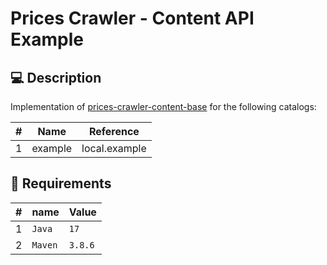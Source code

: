 # Prices Crawler - Content API Example

## 💻 Description

Implementation of [prices-crawler-content-base](https://github.com/pricescrawler/content-base) for the following
catalogs:

| # | Name    | Reference     |
|---|---------|---------------|
| 1 | example | local.example |

## 📁 Requirements

| # | name    | Value   |
|---|---------|---------|
| 1 | `Java`  | `17`    |
| 2 | `Maven` | `3.8.6` |
